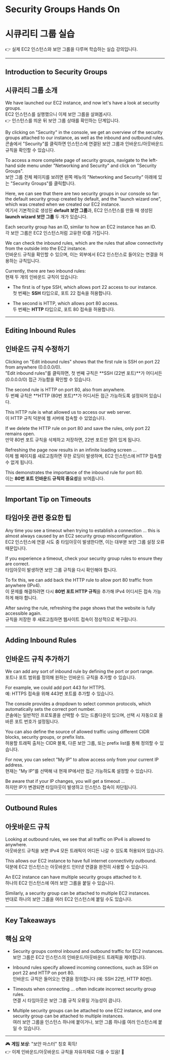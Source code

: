 # Security Groups Hands On  
# 시큐리티 그룹 실습  
👉 실제 EC2 인스턴스와 보안 그룹을 다루며 학습하는 실습 강의입니다.  

---

## Introduction to Security Groups  
## 시큐리티 그룹 소개  

We have launched our EC2 instance, and now let's have a look at security groups.  
EC2 인스턴스를 실행했으니 이제 보안 그룹을 살펴봅시다.  
👉 인스턴스를 띄운 뒤 보안 그룹 상태를 확인하는 단계입니다.  

By clicking on "Security" in the console, we get an overview of the security groups attached to our instance, as well as the inbound and outbound rules.  
콘솔에서 "Security"를 클릭하면 인스턴스에 연결된 보안 그룹과 인바운드/아웃바운드 규칙을 확인할 수 있습니다.  

To access a more complete page of security groups, navigate to the left-hand side menu under "Networking and Security" and click on "Security Groups".  
보안 그룹 전체 페이지를 보려면 왼쪽 메뉴의 "Networking and Security" 아래에 있는 "Security Groups"를 클릭합니다.  

Here, we can see that there are two security groups in our console so far: the default security group created by default, and the "launch wizard one", which was created when we created our EC2 instance.  
여기서 기본적으로 생성된 **default 보안 그룹**과, EC2 인스턴스를 만들 때 생성된 **launch wizard 보안 그룹** 두 개가 있습니다.  

Each security group has an ID, similar to how an EC2 instance has an ID.  
각 보안 그룹은 EC2 인스턴스처럼 고유한 ID를 가집니다.  

We can check the inbound rules, which are the rules that allow connectivity from the outside into the EC2 instance.  
인바운드 규칙을 확인할 수 있으며, 이는 외부에서 EC2 인스턴스로 들어오는 연결을 허용하는 규칙입니다.  

Currently, there are two inbound rules:  
현재 두 개의 인바운드 규칙이 있습니다:  

- The first is of type SSH, which allows port 22 access to our instance.  
  첫 번째는 **SSH** 타입으로, 포트 22 접속을 허용합니다.  

- The second is HTTP, which allows port 80 access.  
  두 번째는 **HTTP** 타입으로, 포트 80 접속을 허용합니다.  

---

## Editing Inbound Rules  
## 인바운드 규칙 수정하기  

Clicking on "Edit inbound rules" shows that the first rule is SSH on port 22 from anywhere (0.0.0.0/0).  
"Edit inbound rules"를 클릭하면, 첫 번째 규칙은 **SSH (22번 포트)**가 어디서든(0.0.0.0/0) 접근 가능함을 확인할 수 있습니다.  

The second rule is HTTP on port 80, also from anywhere.  
두 번째 규칙은 **HTTP (80번 포트)**가 어디서든 접근 가능하도록 설정되어 있습니다.  

This HTTP rule is what allowed us to access our web server.  
이 HTTP 규칙 덕분에 웹 서버에 접속할 수 있었습니다.  

If we delete the HTTP rule on port 80 and save the rules, only port 22 remains open.  
만약 80번 포트 규칙을 삭제하고 저장하면, 22번 포트만 열려 있게 됩니다.  

Refreshing the page now results in an infinite loading screen ...  
이제 웹 페이지를 새로고침하면 무한 로딩이 발생하며, EC2 인스턴스에 HTTP 접속할 수 없게 됩니다.  

This demonstrates the importance of the inbound rule for port 80.  
이는 **80번 포트 인바운드 규칙의 중요성**을 보여줍니다.  

---

## Important Tip on Timeouts  
## 타임아웃 관련 중요한 팁  

Any time you see a timeout when trying to establish a connection ... this is almost always caused by an EC2 security group misconfiguration.  
EC2 인스턴스에 연결 시도 중 타임아웃이 발생한다면, 이는 대부분 보안 그룹 설정 오류 때문입니다.  

If you experience a timeout, check your security group rules to ensure they are correct.  
타임아웃이 발생하면 보안 그룹 규칙을 다시 확인해야 합니다.  

To fix this, we can add back the HTTP rule to allow port 80 traffic from anywhere (IPv4).  
이 문제를 해결하려면 다시 **80번 포트 HTTP 규칙**을 추가해 IPv4 어디서든 접속 가능하게 해야 합니다.  

After saving the rule, refreshing the page shows that the website is fully accessible again.  
규칙을 저장한 후 새로고침하면 웹사이트 접속이 정상적으로 복구됩니다.  

---

## Adding Inbound Rules  
## 인바운드 규칙 추가하기  

We can add any sort of inbound rule by defining the port or port range.  
포트나 포트 범위를 정의해 원하는 인바운드 규칙을 추가할 수 있습니다.  

For example, we could add port 443 for HTTPS.  
예: HTTPS 접속을 위해 443번 포트를 추가할 수 있습니다.  

The console provides a dropdown to select common protocols, which automatically sets the correct port number.  
콘솔에는 일반적인 프로토콜을 선택할 수 있는 드롭다운이 있으며, 선택 시 자동으로 올바른 포트 번호가 설정됩니다.  

You can also define the source of allowed traffic using different CIDR blocks, security groups, or prefix lists.  
허용할 트래픽 출처는 CIDR 블록, 다른 보안 그룹, 또는 prefix list를 통해 정의할 수 있습니다.  

For now, you can select "My IP" to allow access only from your current IP address.  
현재는 "My IP"를 선택해 내 현재 IP에서만 접근 가능하도록 설정할 수 있습니다.  

Be aware that if your IP changes, you will get a timeout ...  
하지만 IP가 변경되면 타임아웃이 발생하고 인스턴스 접속이 차단됩니다.  

---

## Outbound Rules  
## 아웃바운드 규칙  

Looking at outbound rules, we see that all traffic on IPv4 is allowed to anywhere.  
아웃바운드 규칙을 보면 IPv4 모든 트래픽이 어디든 나갈 수 있도록 허용되어 있습니다.  

This allows our EC2 instance to have full internet connectivity outbound.  
덕분에 EC2 인스턴스는 아웃바운드 인터넷 연결을 완전히 사용할 수 있습니다.  

An EC2 instance can have multiple security groups attached to it.  
하나의 EC2 인스턴스에 여러 보안 그룹을 붙일 수 있습니다.  

Similarly, a security group can be attached to multiple EC2 instances.  
반대로 하나의 보안 그룹을 여러 EC2 인스턴스에 붙일 수도 있습니다.  

---

## Key Takeaways  
## 핵심 요약  

- Security groups control inbound and outbound traffic for EC2 instances.  
  보안 그룹은 EC2 인스턴스의 인바운드/아웃바운드 트래픽을 제어합니다.  

- Inbound rules specify allowed incoming connections, such as SSH on port 22 and HTTP on port 80.  
  인바운드 규칙은 들어오는 연결을 정의합니다 (예: SSH 22번, HTTP 80번).  

- Timeouts when connecting ... often indicate incorrect security group rules.  
  연결 시 타임아웃은 보안 그룹 규칙 오류일 가능성이 큽니다.  

- Multiple security groups can be attached to one EC2 instance, and one security group can be attached to multiple instances.  
  여러 보안 그룹을 인스턴스 하나에 붙이거나, 보안 그룹 하나를 여러 인스턴스에 붙일 수 있습니다.  

---

🎮 **게임 보상**: "보안 마스터" 칭호 획득!  
👉 이제 인바운드/아웃바운드 규칙을 자유자재로 다룰 수 있음! 🚀
